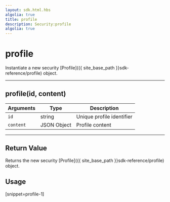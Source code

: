 ```yaml
---
layout: sdk.html.hbs
algolia: true
title: profile
description: Security:profile
algolia: true
---
```

  

# profile
Instantiate a new security [Profile]({{ site_base_path }}sdk-reference/profile) object.

---

## profile(id, content)

| Arguments | Type | Description |
|---------------|---------|----------------------------------------|
| ``id`` | string | Unique profile identifier |
| ``content`` | JSON Object | Profile content |

---

## Return Value

Returns the new security [Profile]({{ site_base_path }}sdk-reference/profile) object.

## Usage

[snippet=profile-1]
